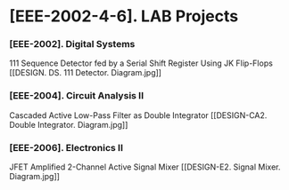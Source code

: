 # [EEE-2002-4-6]. LAB Projects

### [EEE-2002]. Digital Systems
111 Sequence Detector fed by a Serial Shift Register Using JK Flip-Flops
[[DESIGN. DS. 111 Detector. Diagram.jpg]]


### [EEE-2004]. Circuit Analysis II
Cascaded Active Low-Pass Filter as Double Integrator
[[DESIGN-CA2. Double Integrator. Diagram.jpg]]


### [EEE-2006]. Electronics II
JFET Amplified 2-Channel Active Signal Mixer
[[DESIGN-E2. Signal Mixer. Diagram.jpg]]
